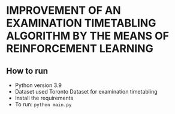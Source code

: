 # IMPROVEMENT OF AN EXAMINATION TIMETABLING ALGORITHM BY THE MEANS OF REINFORCEMENT LEARNING

## How to run

* Python version 3.9
* Dataset used Toronto Dataset for examination timetabling
* Install the requirements
* To run:
  `python main.py`
